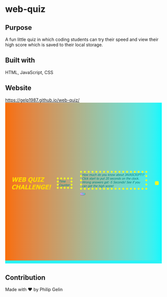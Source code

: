 # web-quiz

## Purpose

A fun little quiz in which coding students can try their speed and view their high score which is saved to their local storage.

## Built with

HTML, JavaScript, CSS

## Website

https://gelp1987.github.io/web-quiz/
![Screencapture of Web-Quiz.](assets/images/webquizscreenshot.png)

## Contribution

Made with ❤️ by Philip Gelin

<!-- User Story -->
<!-- AS A coding boot camp student -->
<!-- I WANT to take a timed quiz on JavaScript fundamentals that stores high scores -->
<!-- SO THAT I can gauge my progress compared to my peers -->

<!-- Acceptance Criteria -->
<!-- GIVEN I am taking a code quiz -->
<!-- WHEN I click the start button -->
<!-- THEN a timer starts and I am presented with a question -->
<!-- WHEN I answer a question -->
<!-- THEN I am presented with another question -->
<!-- WHEN I answer a question incorrectly -->
<!-- THEN time is subtracted from the clock -->
<!-- WHEN all questions are answered or the timer reaches 0 -->
<!-- THEN the game is over -->
<!-- WHEN the game is over -->
<!-- THEN I can save my initials and score -->
